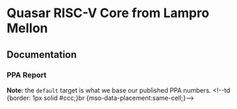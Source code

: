 # Quasar RISC-V Core from Lampro Mellon
## Documentation

### PPA Report
**Note:** the `default` target is what we base our published PPA numbers.
&lt;!--td {border: 1px solid #ccc;}br {mso-data-placement:same-cell;}--&gt;

<figure class="table op-uc-figure_align-center op-uc-figure" style="width:0px;"><table class="op-uc-table" style="border-bottom:none;border-left:none;border-right:none;border-top:none;"><tbody><tr class="op-uc-table--row"><td class="op-uc-table--cell" style="padding:2px 3px;vertical-align:bottom;"><strong>SweRV-EL2</strong></td><td class="op-uc-table--cell" style="padding:2px 3px;vertical-align:bottom;"><strong>Combinational Cells</strong></td><td class="op-uc-table--cell" style="padding:2px 3px;vertical-align:bottom;"><strong>Sequential Cells</strong></td><td class="op-uc-table--cell" style="padding:2px 3px;vertical-align:bottom;"><strong>Slack (ns)</strong></td><td class="op-uc-table--cell" style="padding:2px 3px;vertical-align:bottom;"><strong>Total Area</strong></td></tr><tr class="op-uc-table--row"><td class="op-uc-table--cell" style="padding:2px 3px;vertical-align:bottom;">ifu</td><td class="op-uc-table--cell" style="padding:2px 3px;text-align:right;vertical-align:bottom;">67123</td><td class="op-uc-table--cell" style="padding:2px 3px;text-align:right;vertical-align:bottom;">14688</td><td class="op-uc-table--cell" style="padding:2px 3px;text-align:right;vertical-align:bottom;">44.58</td><td class="op-uc-table--cell" style="padding:2px 3px;text-align:right;vertical-align:bottom;">41113872</td></tr><tr class="op-uc-table--row"><td class="op-uc-table--cell" style="padding:2px 3px;vertical-align:bottom;">decode</td><td class="op-uc-table--cell" style="padding:2px 3px;text-align:right;vertical-align:bottom;">17511</td><td class="op-uc-table--cell" style="padding:2px 3px;text-align:right;vertical-align:bottom;">2936</td><td class="op-uc-table--cell" style="padding:2px 3px;text-align:right;vertical-align:bottom;">22.54</td><td class="op-uc-table--cell" style="padding:2px 3px;text-align:right;vertical-align:bottom;">8998515</td></tr><tr class="op-uc-table--row"><td class="op-uc-table--cell" style="padding:2px 3px;vertical-align:bottom;">exu</td><td class="op-uc-table--cell" style="padding:2px 3px;text-align:right;vertical-align:bottom;">9248</td><td class="op-uc-table--cell" style="padding:2px 3px;text-align:right;vertical-align:bottom;">495</td><td class="op-uc-table--cell" style="padding:2px 3px;text-align:right;vertical-align:bottom;">46.89</td><td class="op-uc-table--cell" style="padding:2px 3px;text-align:right;vertical-align:bottom;">3851172</td></tr><tr class="op-uc-table--row"><td class="op-uc-table--cell" style="padding:2px 3px;vertical-align:bottom;">lsu</td><td class="op-uc-table--cell" style="padding:2px 3px;text-align:right;vertical-align:bottom;">14439</td><td class="op-uc-table--cell" style="padding:2px 3px;text-align:right;vertical-align:bottom;">1346</td><td class="op-uc-table--cell" style="padding:2px 3px;text-align:right;vertical-align:bottom;">30.26</td><td class="op-uc-table--cell" style="padding:2px 3px;text-align:right;vertical-align:bottom;">5652558</td></tr><tr class="op-uc-table--row"><td class="op-uc-table--cell" style="padding:2px 3px;vertical-align:bottom;"><strong>Quasar</strong></td><td class="op-uc-table--cell" style="padding:2px 3px;vertical-align:bottom;"><strong>Combinational Cells</strong></td><td class="op-uc-table--cell" style="padding:2px 3px;vertical-align:bottom;"><strong>Sequential Cells</strong></td><td class="op-uc-table--cell" style="padding:2px 3px;vertical-align:bottom;"><strong>Slack (ns)</strong></td><td class="op-uc-table--cell" style="padding:2px 3px;vertical-align:bottom;"><strong>Total Area</strong></td></tr><tr class="op-uc-table--row"><td class="op-uc-table--cell" style="padding:2px 3px;vertical-align:bottom;">ifu</td><td class="op-uc-table--cell" style="padding:2px 3px;text-align:right;vertical-align:bottom;">66116</td><td class="op-uc-table--cell" style="padding:2px 3px;text-align:right;vertical-align:bottom;">14686</td><td class="op-uc-table--cell" style="padding:2px 3px;text-align:right;vertical-align:bottom;">29.63</td><td class="op-uc-table--cell" style="padding:2px 3px;text-align:right;vertical-align:bottom;">40654143</td></tr><tr class="op-uc-table--row"><td class="op-uc-table--cell" style="padding:2px 3px;vertical-align:bottom;">decode</td><td class="op-uc-table--cell" style="padding:2px 3px;text-align:right;vertical-align:bottom;">17406</td><td class="op-uc-table--cell" style="padding:2px 3px;text-align:right;vertical-align:bottom;">2934</td><td class="op-uc-table--cell" style="padding:2px 3px;text-align:right;vertical-align:bottom;">24.24</td><td class="op-uc-table--cell" style="padding:2px 3px;text-align:right;vertical-align:bottom;">8996841</td></tr><tr class="op-uc-table--row"><td class="op-uc-table--cell" style="padding:2px 3px;vertical-align:bottom;">exu</td><td class="op-uc-table--cell" style="padding:2px 3px;text-align:right;vertical-align:bottom;">9944</td><td class="op-uc-table--cell" style="padding:2px 3px;text-align:right;vertical-align:bottom;">495</td><td class="op-uc-table--cell" style="padding:2px 3px;text-align:right;vertical-align:bottom;">48.87</td><td class="op-uc-table--cell" style="padding:2px 3px;text-align:right;vertical-align:bottom;">3879864</td></tr><tr class="op-uc-table--row"><td class="op-uc-table--cell" style="padding:2px 3px;vertical-align:bottom;">lsu</td><td class="op-uc-table--cell" style="padding:2px 3px;text-align:right;vertical-align:bottom;">14750</td><td class="op-uc-table--cell" style="padding:2px 3px;text-align:right;vertical-align:bottom;">1345</td><td class="op-uc-table--cell" style="padding:2px 3px;text-align:right;vertical-align:bottom;">32.99</td><td class="op-uc-table--cell" style="padding:2px 3px;text-align:right;vertical-align:bottom;">5758686</td></tr><tr class="op-uc-table--row"><td class="op-uc-table--cell" style="padding:2px 3px;vertical-align:bottom;"><strong>Core-Comparison</strong></td><td class="op-uc-table--cell" style="padding:2px 3px;vertical-align:bottom;"><strong>Combinational Cells</strong></td><td class="op-uc-table--cell" style="padding:2px 3px;vertical-align:bottom;"><strong>Sequential Cells</strong></td><td class="op-uc-table--cell" style="padding:2px 3px;vertical-align:bottom;"><strong>Slack (ns)</strong></td><td class="op-uc-table--cell" style="padding:2px 3px;vertical-align:bottom;"><strong>Total Area</strong></td></tr><tr class="op-uc-table--row"><td class="op-uc-table--cell" style="padding:2px 3px;vertical-align:bottom;">SweRV</td><td class="op-uc-table--cell" style="padding:2px 3px;text-align:right;vertical-align:bottom;">116956</td><td class="op-uc-table--cell" style="padding:2px 3px;text-align:right;vertical-align:bottom;">20849</td><td class="op-uc-table--cell" style="padding:2px 3px;text-align:right;vertical-align:bottom;">59.66</td><td class="op-uc-table--cell" style="padding:2px 3px;text-align:right;vertical-align:bottom;">63946233</td></tr><tr class="op-uc-table--row"><td class="op-uc-table--cell" style="padding:2px 3px;vertical-align:bottom;">Quasar</td><td class="op-uc-table--cell" style="padding:2px 3px;text-align:right;vertical-align:bottom;">116904</td><td class="op-uc-table--cell" style="padding:2px 3px;text-align:right;vertical-align:bottom;">20844</td><td class="op-uc-table--cell" style="padding:2px 3px;text-align:right;vertical-align:bottom;">59.75</td><td class="op-uc-table--cell" style="padding:2px 3px;text-align:right;vertical-align:bottom;">63662238</td></tr></tbody></table></figure>

